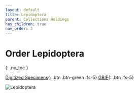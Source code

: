 ```yaml
---
layout: default
title: Lepidoptera
parent: Collections Holdings
has_children: true
nav_order: 3
---
```


# Order Lepidoptera
{: .no_toc }

[Digitized Specimens](https://serv.biokic.asu.edu/ecdysis/collections/list.php?db=2%2C1&taxa=Lepidoptera&usethes=1&taxontype=4){: .btn .btn-green .fs-5}  [GBIF](https://www.gbif.org/occurrence/search?basis_of_record=PRESERVED_SPECIMEN&collection_code=asuhic&taxon_key=797){: .btn .fs-5}

<img src="https://serv.biokic.asu.edu/imglib/ecdysis/ASU_ASUHIC/ASUHIC0121/ASUHIC0121255_habitus_dorsal_1571171572.jpg" alt="Lepidoptera"> 



